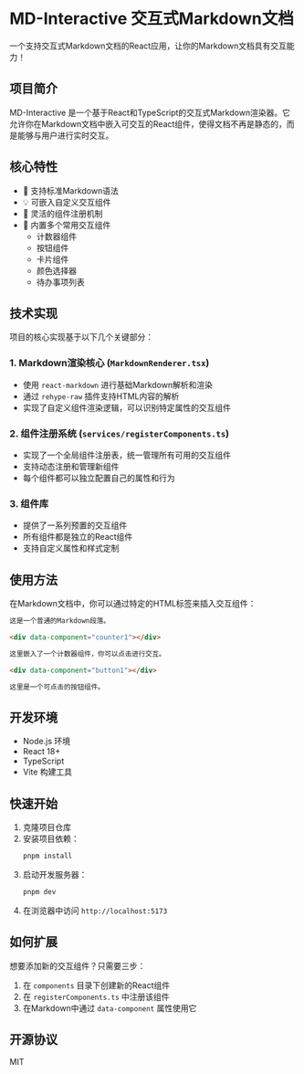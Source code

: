 # MD-Interactive 交互式Markdown文档

一个支持交互式Markdown文档的React应用，让你的Markdown文档具有交互能力！

## 项目简介

MD-Interactive 是一个基于React和TypeScript的交互式Markdown渲染器。它允许你在Markdown文档中嵌入可交互的React组件，使得文档不再是静态的，而是能够与用户进行实时交互。

## 核心特性

- 🎯 支持标准Markdown语法
- 💡 可嵌入自定义交互组件
- 🔌 灵活的组件注册机制
- 🎨 内置多个常用交互组件
  - 计数器组件
  - 按钮组件
  - 卡片组件
  - 颜色选择器
  - 待办事项列表

## 技术实现

项目的核心实现基于以下几个关键部分：

### 1. Markdown渲染核心 (`MarkdownRenderer.tsx`)
- 使用 `react-markdown` 进行基础Markdown解析和渲染
- 通过 `rehype-raw` 插件支持HTML内容的解析
- 实现了自定义组件渲染逻辑，可以识别特定属性的交互组件

### 2. 组件注册系统 (`services/registerComponents.ts`)
- 实现了一个全局组件注册表，统一管理所有可用的交互组件
- 支持动态注册和管理新组件
- 每个组件都可以独立配置自己的属性和行为

### 3. 组件库
- 提供了一系列预置的交互组件
- 所有组件都是独立的React组件
- 支持自定义属性和样式定制

## 使用方法

在Markdown文档中，你可以通过特定的HTML标签来插入交互组件：

```markdown
这是一个普通的Markdown段落。

<div data-component="counter1"></div>

这里嵌入了一个计数器组件，你可以点击进行交互。

<div data-component="button1"></div>

这里是一个可点击的按钮组件。
```

## 开发环境

- Node.js 环境
- React 18+
- TypeScript
- Vite 构建工具

## 快速开始

1. 克隆项目仓库
2. 安装项目依赖：
   ```bash
   pnpm install
   ```
3. 启动开发服务器：
   ```bash
   pnpm dev
   ```
4. 在浏览器中访问 `http://localhost:5173`

## 如何扩展

想要添加新的交互组件？只需要三步：

1. 在 `components` 目录下创建新的React组件
2. 在 `registerComponents.ts` 中注册该组件
3. 在Markdown中通过 `data-component` 属性使用它

## 开源协议

MIT
